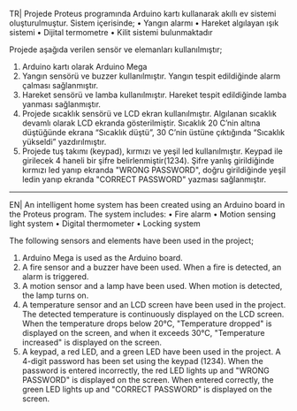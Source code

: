 TR| Projede Proteus programında Arduino kartı kullanarak akıllı ev sistemi oluşturulmuştur. Sistem içerisinde;                                                                                   • Yangın alarmı
      • Hareket algılayan ışık sistemi
      • Dijital termometre
      • Kilit sistemi bulunmaktadır

Projede aşağıda verilen sensör ve elemanları kullanılmıştır;
1. Arduino kartı olarak Arduino Mega
2. Yangın sensörü ve buzzer kullanılmıştır. Yangın tespit edildiğinde alarm çalması sağlanmıştır.
3. Hareket sensörü ve lamba kullanılmıştır. Hareket tespit edildiğinde lamba yanması sağlanmıştır.
4. Projede sıcaklık sensörü ve LCD ekran kullanılmıştır. Algılanan sıcaklık devamlı olarak LCD ekranda gösterilmiştir. Sıcaklık 20 C’nin altına düştüğünde ekrana “Sıcaklık düştü”, 30 C’nin üstüne çıktığında “Sıcaklık yükseldi” yazdırılmıştır.
5. Projede tuş takımı (keypad), kırmızı ve yeşil led kullanılmıştır. Keypad ile girilecek 4 haneli bir şifre belirlenmiştir(1234). Şifre yanlış girildiğinde kırmızı led yanıp ekranda "WRONG PASSWORD", doğru girildiğinde yeşil ledin yanıp ekranda "CORRECT PASSWORD" yazması sağlanmıştır.

-----------------------------------------------------------------------------------------------------------------------------------------------------------------------------------------

EN| An intelligent home system has been created using an Arduino board in the Proteus program. The system includes:
     • Fire alarm
     • Motion sensing light system
     • Digital thermometer
     • Locking system

The following sensors and elements have been used in the project;
1. Arduino Mega is used as the Arduino board.
2. A fire sensor and a buzzer have been used. When a fire is detected, an alarm is triggered.
3. A motion sensor and a lamp have been used. When motion is detected, the lamp turns on.
4. A temperature sensor and an LCD screen have been used in the project. The detected temperature is continuously displayed on the LCD screen. When the temperature drops below 20°C, "Temperature dropped" is displayed on the screen, and when it exceeds 30°C, "Temperature increased" is displayed on the screen.
5. A keypad, a red LED, and a green LED have been used in the project. A 4-digit password has been set using the keypad (1234). When the password is entered incorrectly, the red LED lights up and "WRONG PASSWORD" is displayed on the screen. When entered correctly, the green LED lights up and "CORRECT PASSWORD" is displayed on the screen.



